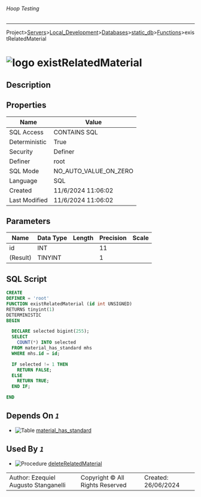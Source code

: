###### Hoop Testing
___
Project>[Servers](../../../../Servers.md)>[Local_Development](../../../Local_Development.md)>[Databases](../../Databases.md)>[static_db](../static_db.md)>[Functions](Functions.md)>existRelatedMaterial


# ![logo](../../../../../Images/function64.svg) existRelatedMaterial

## <a name="#Description"></a>Description
> 
## <a name="#Properties"></a>Properties
|Name|Value|
|---|---|
|SQL Access|CONTAINS SQL|
|Deterministic|True|
|Security|Definer|
|Definer|root|
|SQL Mode|NO_AUTO_VALUE_ON_ZERO|
|Language|SQL|
|Created|11/6/2024 11:06:02|
|Last Modified|11/6/2024 11:06:02|


## <a name="#Parameters"></a>Parameters
|Name|Data Type|Length|Precision|Scale|
|---|---|---|---|---|
|id|INT||11||
|(Result)|TINYINT||1||

## <a name="#SqlScript"></a>SQL Script
```SQL
CREATE
DEFINER = 'root'
FUNCTION existRelatedMaterial (id int UNSIGNED)
RETURNS tinyint(1)
DETERMINISTIC
BEGIN

  DECLARE selected bigint(255);
  SELECT
    COUNT(*) INTO selected
  FROM material_has_standard mhs
  WHERE mhs.id = id;

  IF selected != 1 THEN
    RETURN FALSE;
  ELSE
    RETURN TRUE;
  END IF;

END
```

## <a name="#DependsOn"></a>Depends On _`1`_
- ![Table](../../../../../Images/table.svg) [material_has_standard](../Tables/material_has_standard.md)


## <a name="#UsedBy"></a>Used By _`1`_
- ![Procedure](../../../../../Images/procedure.svg) [deleteRelatedMaterial](../Procedures/deleteRelatedMaterial.md)


||||
|---|---|---|
|Author: Ezequiel Augusto Stanganelli|Copyright © All Rights Reserved|Created: 26/06/2024|